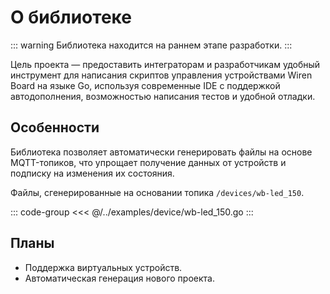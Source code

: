 # О библиотеке

::: warning
Библиотека находится на раннем этапе разработки.
:::

Цель проекта — предоставить интеграторам и разработчикам удобный инструмент для написания скриптов управления устройствами Wiren Board на языке Go, используя современные IDE с поддержкой автодополнения, возможностью написания тестов и удобной отладки.

## Особенности

Библиотека позволяет автоматически генерировать файлы на основе MQTT-топиков, что упрощает получение данных от устройств и подписку на изменения их состояния.

Файлы, сгенерированные на основании топика `/devices/wb-led_150`.

::: code-group
<<< @/../examples/device/wb-led_150.go
:::


## Планы

- Поддержка виртуальных устройств.
- Автоматическая генерация нового проекта.
